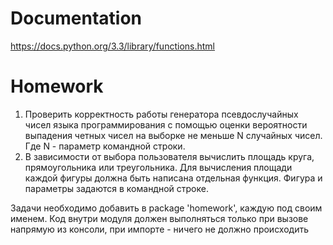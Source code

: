 # Documentation
https://docs.python.org/3.3/library/functions.html

# Homework
1. Проверить корректность работы генератора псевдослучайных чисел языка программирования с помощью оценки вероятности выпадения четных чисел на выборке не меньше N случайных чисел. Где N - параметр командной строки.
2. В зависимости от выбора пользователя вычислить площадь круга, прямоугольника или треугольника. Для вычисления площади каждой фигуры должна быть написана отдельная функция. Фигура и параметры задаются в командной строке.

Задачи необходимо добавить в package 'homework', каждую под своим именем. Код внутри модуля должен выполняться только при вызове напрямую из консоли, при импорте - ничего не должно происходить